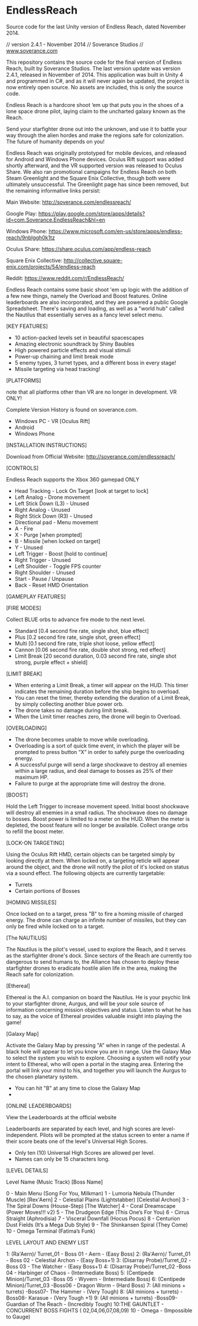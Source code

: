 # EndlessReach
Source code for the last Unity version of Endless Reach, dated November 2014.

// version 2.4.1  -  November 2014
// Soverance Studios
// www.soverance.com

This repository contains the source code for the final version of Endless Reach, built by Soverance Studios. The last version update was version 2.4.1, released in November of 2014. This application was built in Unity 4 and programmed in C#, and as it will never again be updated, the project is now entirely open source. No assets are included, this is only the source code.

Endless Reach is a hardcore shoot ‘em up that puts you in the shoes of a lone space drone pilot, laying claim to the uncharted galaxy known as the Reach.

Send your starfighter drone out into the unknown, and use it to battle your way through the alien hordes and make the regions safe for colonization. The future of humanity depends on you!

Endless Reach was originally prototyped for mobile devices, and released for Android and Windows Phone devices. Oculus Rift support was added shortly afterward, and the VR supported version was released to Oculus Share. We also ran promotional campaigns for Endless Reach on both Steam Greenlight and the Square Enix Collective, though both were ultimately unsuccessful. The Greenlight page has since been removed, but the remaining informative links persist:

Main Website:  http://soverance.com/endlessreach/

Google Play:  https://play.google.com/store/apps/details?id=com.Soverance.EndlessReach&hl=en

Windows Phone:  https://www.microsoft.com/en-us/store/apps/endless-reach/9nblggh0k1tz

Oculus Share:  https://share.oculus.com/app/endless-reach

Square Enix Collective:  http://collective.square-enix.com/projects/54/endless-reach

Reddit:  https://www.reddit.com/r/EndlessReach/

Endless Reach contains some basic shoot 'em up logic with the addition of a few new things, namely the Overload and Boost features. Online leaderboards are also incorporated, and they are powered a public Google Spreadsheet. There's saving and loading, as well as a "world hub" called the Nautilus that essentially serves as a fancy level select menu.

[KEY FEATURES]

* 10 action-packed levels set in beautiful spacescapes
* Amazing electronic soundtrack by Shiny Baubles
* High powered particle effects and visual stimuli
* Power-up chaining and limit break mode
* 5 enemy types, 3 turret types, and a different boss in every stage!
* Missile targeting via head tracking!

[PLATFORMS]

note that all platforms other than VR are no longer in development. VR ONLY!

Complete Version History is found on soverance.com.

* Windows PC - VR [Oculus Rift]
* Android
* Windows Phone
 

[INSTALLATION INSTRUCTIONS]

Download from Official Website: http://soverance.com/endlessreach/

[CONTROLS]

Endless Reach supports the Xbox 360 gamepad ONLY

* Head Tracking - Lock On Target [look at target to lock]
* Left Analog - Drone movement
* Left Stick Down (L3) - Unused
* Right Analog - Unused
* Right Stick Down (R3) - Unused
* Directional pad - Menu movement
* A - Fire
* X - Purge [when prompted]
* B - Missile [when locked on target]
* Y - Unused
* Left Trigger - Boost [hold to continue]
* Right Trigger - Unused
* Left Shoulder - Toggle FPS counter
* Right Shoulder - Unused
* Start - Pause / Unpause
* Back - Reset HMD Orientation

[GAMEPLAY FEATURES]

[FIRE MODES]

Collect BLUE orbs to advance fire mode to the next level.

* Standard [0.4 second fire rate, single shot, blue effect]
* Plus [0.2 second fire rate, single shot, green effect]
* Multi [0.1 second fire rate, triple shot loose, yellow effect]
* Cannon [0.06 second fire rate, double shot strong, red effect]
* Limit Break [20 second duration, 0.03 second fire rate, single shot strong, purple effect + shield]

[LIMIT BREAK]

* When entering a Limit Break, a timer will appear on the HUD. This timer indicates the remaining duration before the ship begins to overload.
* You can reset the timer, thereby extending the duration of a Limit Break, by simply collecting another blue power orb.
* The drone takes no damage during limit break.
* When the Limit timer reaches zero, the drone will begin to Overload.

[OVERLOADING]

* The drone becomes unable to move while overloading.
* Overloading is a sort of quick time event, in which the player will be prompted to press button “X” in order to safely purge the overloading energy.
* A successful purge will send a large shockwave to destroy all enemies within a large radius, and deal damage to bosses as 25% of their maximum HP.
* Failure to purge at the appropriate time will destroy the drone.

[BOOST]

Hold the Left Trigger to increase movement speed. Initial boost shockwave will destroy all enemies in a small radius. The shockwave does no damage to bosses. Boost power is limited to a meter on the HUD. When the meter is depleted, the boost feature will no longer be available. Collect orange orbs to refill the boost meter.

[LOCK-ON TARGETING]

Using the Oculus Rift HMD, certain objects can be targeted simply by looking directly at them. When locked on, a targeting reticle will appear around the object, and the drone will notify the pilot of it's locked on status via a sound effect. The following objects are currently targetable:

* Turrets
* Certain portions of Bosses

[HOMING MISSILES]

Once locked on to a target, press "B" to fire a homing missile of charged energy. The drone can charge an infinite number of missiles, but they can only be fired while locked on to a target.

[The NAUTILUS]

The Nautilus is the pilot's vessel, used to explore the Reach, and it serves as the starfighter drone's dock. Since sectors of the Reach are currently too dangerous to send humans to, the Alliance has chosen to deploy these starfighter drones to eradicate hostile alien life in the area, making the Reach safe for colonization.

[Ethereal]

Ethereal is the A.I. companion on board the Nautilus. He is your psychic link to your starfighter drone, Aurgus, and will be your sole source of information concerning mission objectives and status. Listen to what he has to say, as the voice of Ethereal provides valuable insight into playing the game!

[Galaxy Map]

Activate the Galaxy Map by pressing "A" when in range of the pedestal. A black hole will appear to let you know you are in range. Use the Galaxy Map to select the system you wish to explore. Choosing a system will notify your intent to Ethereal, who will open a portal in the staging area. Entering the portal will link your mind to his, and together you will launch the Aurgus to the chosen planetary system.

* You can hit "B" at any time to close the Galaxy Map
* 
[ONLINE LEADERBOARDS]

View the Leaderboards at the official website

Leaderboards are separated by each level, and high scores are level-independent. Pilots will be prompted at the status screen to enter a name if their score beats one of the level's Universal High Scores.

* Only ten (10) Universal High Scores are allowed per level.
* Names can only be 15 characters long.

[LEVEL DETAILS]

Level Name (Music Track) [Boss Name]

0 - Main Menu (Song For You, Milkman)
1 - Lumoria Nebula (Thunder Muscle) [Rex'Aern]
2 - Celestial Plains (Lightstabber) [Celestial Archon]
3 - The Spiral Downs (House-Step) [The Watcher]
4 - Coral Dreamscape (Power Moves!!! v2)
5 - The Drudgeon Edge (This One’s For You)
6 - Cirrus Straight (Aphrodisia)
7 - Visceral Downfall (Hocus Pocus)
8 - Centurion Dust Fields (It’s a Mega Dub Style)
9 - The Shinkansen Spiral (They Come)
10 - Omega Terminal (Fatima’s Funk)

LEVEL LAYOUT AND ENEMY LIST

1: (Ra'Aern)/ Turret_01 - Boss 01 - Aern - (Easy Boss)
2: (Ra'Aern)/ Turret_01 - Boss 02 - Celestial Archon - (Easy Boss+1)
3: (Disarray Probe)/Turret_02 -Boss 03 - The Watcher - (Easy Boss+1)
4: (Disarray Probe)/Turret_02 -Boss 04 - Harbinger of Chaos - (Intermediate Boss)
5: (Centipede Minion)/Turret_03 -Boss 05 - Wyvern - (Intermediate Boss)
6: (Centipede Minion)/Turret_03 -Boss06 - Dragon Worm - (Hard Boss)
7: (All minions + turrets) -Boss07- The Hammer - (Very Tough)
8: (All minions + turrets) -Boss08- Karasue - (Very Tough +1)
9: (All minions + turrets) -Boss09- Guardian of The Reach - (Incredibly Tough)
10:THE GAUNTLET - CONCURRENT BOSS FIGHTS ( 02,04,06,07,08,09) 10 - Omega - (Impossible to Gauge)




